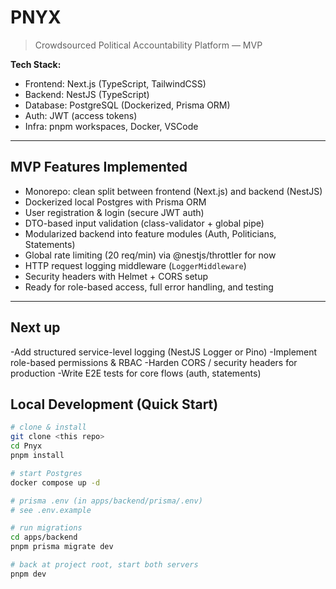 # PNYX

> Crowdsourced Political Accountability Platform — MVP

**Tech Stack:**  
- Frontend: Next.js (TypeScript, TailwindCSS)  
- Backend: NestJS (TypeScript)  
- Database: PostgreSQL (Dockerized, Prisma ORM)  
- Auth: JWT (access tokens)  
- Infra: pnpm workspaces, Docker, VSCode  

---

## MVP Features Implemented

- Monorepo: clean split between frontend (Next.js) and backend (NestJS)  
- Dockerized local Postgres with Prisma ORM  
- User registration & login (secure JWT auth)  
- DTO-based input validation (class-validator + global pipe)  
- Modularized backend into feature modules (Auth, Politicians, Statements)  
- Global rate limiting (20 req/min) via @nestjs/throttler for now
- HTTP request logging middleware (`LoggerMiddleware`)  
- Security headers with Helmet + CORS setup  
- Ready for role-based access, full error handling, and testing  

---
## Next up
-Add structured service-level logging (NestJS Logger or Pino)
-Implement role-based permissions & RBAC
-Harden CORS / security headers for production
-Write E2E tests for core flows (auth, statements)
## Local Development (Quick Start)

```bash
# clone & install
git clone <this repo>
cd Pnyx
pnpm install

# start Postgres
docker compose up -d

# prisma .env (in apps/backend/prisma/.env)
# see .env.example

# run migrations
cd apps/backend
pnpm prisma migrate dev

# back at project root, start both servers
pnpm dev

